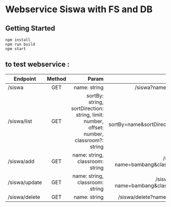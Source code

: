 # Webservice Siswa with FS and DB

## Getting Started
```
npm install
npm run build
npm start
```

## to test webservice :

| Endpoint        | Method           | Param  | Example
| ------------- |:-------------:| -----:| -----:|
| /siswa      | GET | name: string | /siswa?name=bambang
| /siswa/list      | GET | sortBy: string, sortDirection: string, limit: number, offset: number, classroom?: string | /siswa/list?sortBy=name&sortDirection=DESC
| /siswa/add      | GET | name: string, classroom: string | /siswa/add?name=bambang&classroom=1A
| /siswa/update      | GET | name: string, classroom: string | /siswa/update?name=bambang&classroom=1B
| /siswa/delete      | GET | name: string | /siswa/delete?name=bambang